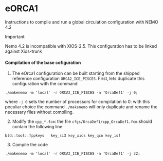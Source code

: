 # eORCA1
Instructions to compile and run a global circulation configuration with NEMO 4.2

> [!IMPORTANT]  
> Nemo 4.2 is incompatible with XIOS-2.5. This configuration has to be linked against Xios-trunk

#### Compilation of the base cofiguration
1) The eOrca1 configuration can be built starting from the shipped reference configuration `ORCA2_ICE_PISCES`. First, lets duplicate this configuration with the command
```shell
./makenemo -m 'local' -r ORCA2_ICE_PISCES -n 'OrcaDef1' -j 0;
```
where `-j 0` sets the number of processors for compilation to 0: with this peculiar choice the command `./makenemo` will only duplicate and rename the necessary files without compiling.

2) Modify the `cpp_*.fcm`: the file `cfgs/OrcaDef1/cpp_OrcaDef1.fcm` should contain the following line
```
bld::tool::fppkeys   key_si3 key_xios key_qco key_isf
```

3) Compile the code
```shell
./makenemo -m 'local' -r ORCA2_ICE_PISCES -n 'OrcaDef1' -j 32;
```
